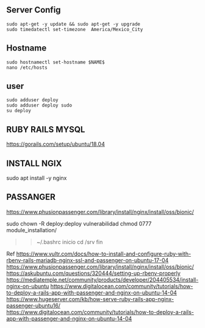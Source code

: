 ## Server Config
```
sudo apt-get -y update && sudo apt-get -y upgrade
sudo timedatectl set-timezone  America/Mexico_City
```
## Hostname
```
sudo hostnamectl set-hostname $NAME$
nano /etc/hosts
```

## user
```
sudo adduser deploy
sudo adduser deploy sudo
su deploy
```

## RUBY RAILS MYSQL
https://gorails.com/setup/ubuntu/18.04

## INSTALL NGIX 
sudo apt install -y nginx

## PASSANGER
https://www.phusionpassenger.com/library/install/nginx/install/oss/bionic/


sudo chown -R deploy:deploy vulnerabilidad
chmod 0777 module_installation/

>>  ~/.bashrc
inicio
cd /srv
fin


Ref
https://www.vultr.com/docs/how-to-install-and-configure-ruby-with-rbenv-rails-mariadb-nginx-ssl-and-passenger-on-ubuntu-17-04
https://www.phusionpassenger.com/library/install/nginx/install/oss/bionic/
https://askubuntu.com/questions/320444/setting-up-rbenv-properly
https://mediatemple.net/community/products/developer/204405534/install-nginx-on-ubuntu
https://www.digitalocean.com/community/tutorials/how-to-deploy-a-rails-app-with-passenger-and-nginx-on-ubuntu-14-04
https://www.hugeserver.com/kb/how-serve-ruby-rails-app-nginx-passenger-ubuntu16/
https://www.digitalocean.com/community/tutorials/how-to-deploy-a-rails-app-with-passenger-and-nginx-on-ubuntu-14-04
